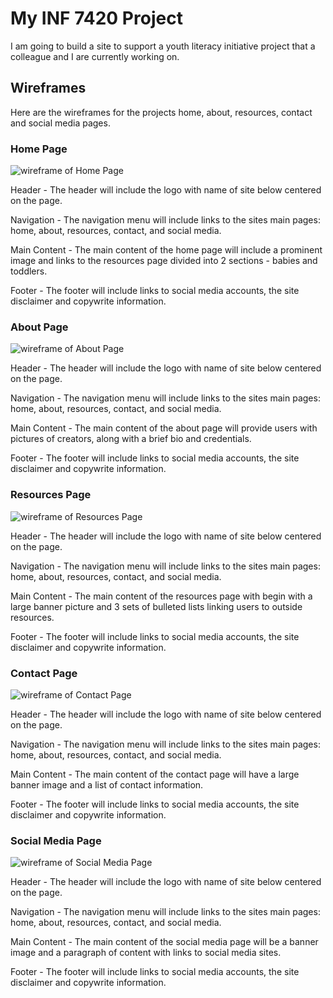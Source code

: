 # My INF 7420 Project
I am going to build a site to support a youth literacy initiative project that a colleague and I are currently working on. 

## Wireframes
Here are the wireframes for the projects home, about, resources, contact and social media pages. 

### Home Page

![wireframe of Home Page](wireframes/Home.jpg)

Header - The header will include the logo with name of site below centered on the page.

Navigation - The navigation menu will include links to the sites main pages: home, about, resources, contact, and social media.

Main Content - The main content of the home page will include a prominent image and links to the resources page divided into 2 sections - babies and toddlers.

Footer - The footer will include links to social media accounts, the site disclaimer and copywrite information.

### About Page

![wireframe of About Page](wireframes/About.jpg)

Header - The header will include the logo with name of site below centered on the page.

Navigation - The navigation menu will include links to the sites main pages: home, about, resources, contact, and social media.

Main Content - The main content of the about page will provide users with pictures of creators, along with a brief bio and credentials.

Footer - The footer will include links to social media accounts, the site disclaimer and copywrite information.

### Resources Page

![wireframe of Resources Page](wireframes/Resources.jpg)

Header - The header will include the logo with name of site below centered on the page.

Navigation - The navigation menu will include links to the sites main pages: home, about, resources, contact, and social media.

Main Content - The main content of the resources page with begin with a large banner picture and 3 sets of bulleted lists linking users to outside resources.

Footer - The footer will include links to social media accounts, the site disclaimer and copywrite information.

### Contact Page

![wireframe of Contact Page](wireframes/Contact.jpg)

Header - The header will include the logo with name of site below centered on the page.

Navigation - The navigation menu will include links to the sites main pages: home, about, resources, contact, and social media.

Main Content - The main content of the contact page will have a large banner image and a list of contact information.

Footer - The footer will include links to social media accounts, the site disclaimer and copywrite information.

### Social Media Page

![wireframe of Social Media Page](wireframes/Social.jpg)

Header - The header will include the logo with name of site below centered on the page.

Navigation - The navigation menu will include links to the sites main pages: home, about, resources, contact, and social media.

Main Content - The main content of the social media page will be a banner image and a paragraph of content with links to social media sites.

Footer - The footer will include links to social media accounts, the site disclaimer and copywrite information.







